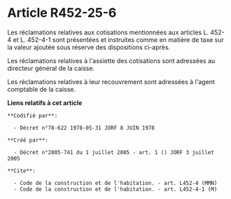 # Article R452-25-6

Les réclamations relatives aux cotisations mentionnées aux articles L. 452-4 et L. 452-4-1 sont présentées et instruites
comme en matière de taxe sur la valeur ajoutée sous réserve des dispositions ci-après.

Les réclamations relatives à l'assiette des cotisations sont adressées au directeur général de la caisse.

Les réclamations relatives à leur recouvrement sont adressées à l'agent comptable de la caisse.

**Liens relatifs à cet article**

	**Codifié par**:

	  - Décret n°78-622 1978-05-31 JORF 8 JUIN 1978

	**Créé par**:

	  - Décret n°2005-741 du 1 juillet 2005 - art. 1 () JORF 3 juillet 2005

	**Cite**:

	  - Code de la construction et de l'habitation. - art. L452-4 (MMN)
	  - Code de la construction et de l'habitation. - art. L452-4-1 (M)
